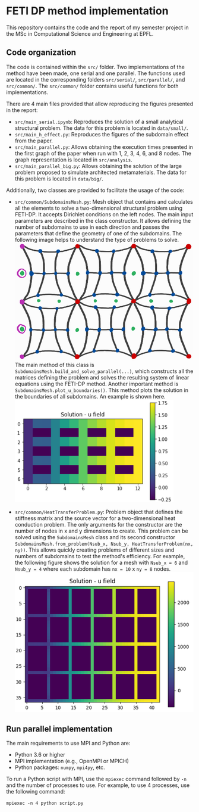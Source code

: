 # FETI DP method implementation
This repository contains the code and the report of my semester project in the MSc in Computational Science and Engineering at EPFL.

## Code organization

The code is contained within the `src/` folder. Two implementations of the method have been made, one serial and one parallel. The functions used are located in the corresponding folders `src/serial/`, `src/parallel/`, and `src/common/`. The `src/common/` folder contains useful functions for both implementations.

There are 4 main files provided that allow reproducing the figures presented in the report:

- `src/main_serial.ipynb`: Reproduces the solution of a small analytical structural problem. The data for this problem is located in `data/small/`.
- `src/main_h_effect.py`: Reproduces the figures of the subdomain effect from the paper.
- `src/main_parallel.py`: Allows obtaining the execution times presented in the first graph of the paper when run with 1, 2, 3, 4, 6, and 8 nodes. The graph representation is located in `src/analysis`.
- `src/main_parallel_big.py`: Allows obtaining the solution of the large problem proposed to simulate architected metamaterials. The data for this problem is located in `data/big/`.

Additionally, two classes are provided to facilitate the usage of the code:

- `src/common/SubdomainsMesh.py`: Mesh object that contains and calculates all the elements to solve a two-dimensional structural problem using FETI-DP. It accepts Dirichlet conditions on the left nodes. The main input parameters are described in the class constructor. It allows defining the number of subdomains to use in each direction and passes the parameters that define the geometry of one of the subdomains. The following image helps to understand the type of problems to solve.
![SubdomainsMesh](/report/figures/subdomains_mesh.png)
The main method of this class is `SubdomainsMesh.build_and_solve_parallel(...)`, which constructs all the matrices defining the problem and solves the resulting system of linear equations using the FETI-DP method.
Another important method is `SubdomainsMesh.plot_u_boundaries()`. This method plots the solution in the boundaries of all subdomains. An example is shown here.
![SmallMesh](/report/figures/serial_mesh.png)

- `src/common/HeatTransferProblem.py`: Problem object that defines the stiffness matrix and the source vector for a two-dimensional heat conduction problem. The only arguments for the constructor are the number of nodes in x and y dimensions to create. This problem can be solved using the `SubdomainsMesh` class and its second constructor `SubdomainsMesh.from_problem(Nsub_x, Nsub_y, HeatTransferProblem(nx, ny))`. This allows quickly creating problems of different sizes and numbers of subdomains to test the method's efficiency. For example, the following figure shows the solution for a mesh with `Nsub_x = 6` and `Nsub_y = 4` where each subdomain has `nx = 10` x `ny = 8` nodes.
![HeatMesh](/report/figures/heat_mesh.png)

## Run parallel implementation

The main requirements to use MPI and Python are:
- Python 3.6 or higher
- MPI implementation (e.g., OpenMPI or MPICH)
- Python packages: `numpy`, `mpi4py`, etc.

To run a Python script with MPI, use the `mpiexec` command followed by `-n` and the number of processes to use. For example, to use 4 processes, use the following command:

```<bash>
mpiexec -n 4 python script.py
```
